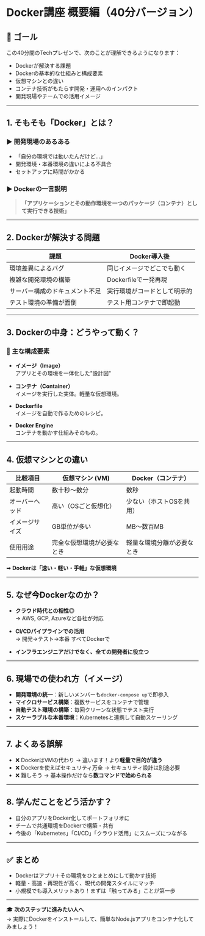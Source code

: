 # Docker講座 概要編（40分バージョン）

## 🎯 ゴール

この40分間のTechプレゼンで、次のことが理解できるようになります：

- Dockerが解決する課題
- Dockerの基本的な仕組みと構成要素
- 仮想マシンとの違い
- コンテナ技術がもたらす開発・運用へのインパクト
- 開発現場やチームでの活用イメージ

---

## 1. そもそも「Docker」とは？

### ▶ 開発現場のあるある

- 「自分の環境では動いたんだけど…」
- 開発環境・本番環境の違いによる不具合
- セットアップに時間がかかる

### ▶ Dockerの一言説明

> **「アプリケーションとその動作環境を一つのパッケージ（コンテナ）として実行できる技術」**

---

## 2. Dockerが解決する問題

| 課題                           | Docker導入後                     |
|--------------------------------|----------------------------------|
| 環境差異によるバグ             | 同じイメージでどこでも動く      |
| 複雑な開発環境の構築           | Dockerfileで一発再現             |
| サーバー構成のドキュメント不足 | 実行環境がコードとして明示的     |
| テスト環境の準備が面倒         | テスト用コンテナで即起動        |

---

## 3. Dockerの中身：どうやって動く？

### 🔧 主な構成要素

- **イメージ（Image）**  
  アプリとその環境を一体化した"設計図"

- **コンテナ（Container）**  
  イメージを実行した実体。軽量な仮想環境。

- **Dockerfile**  
  イメージを自動で作るためのレシピ。

- **Docker Engine**  
  コンテナを動かす仕組みそのもの。

---

## 4. 仮想マシンとの違い

| 比較項目           | 仮想マシン (VM)           | Docker（コンテナ）       |
|--------------------|---------------------------|---------------------------|
| 起動時間           | 数十秒～数分               | 数秒                      |
| オーバーヘッド     | 高い（OSごと仮想化）       | 少ない（ホストOSを共用） |
| イメージサイズ     | GB単位が多い               | MB～数百MB                |
| 使用用途           | 完全な仮想環境が必要なとき | 軽量な環境分離が必要なとき|

➡ **Dockerは「速い・軽い・手軽」な仮想環境**

---

## 5. なぜ今Dockerなのか？

- **クラウド時代との相性◎**  
  → AWS, GCP, Azureなど各社が対応

- **CI/CDパイプラインでの活用**  
  → 開発→テスト→本番 すべてDockerで

- **インフラエンジニアだけでなく、全ての開発者に役立つ**

---

## 6. 現場での使われ方（イメージ）

- **開発環境の統一**：新しいメンバーも`docker-compose up`で即参入
- **マイクロサービス構築**：複数サービスをコンテナで管理
- **自動テスト環境の構築**：毎回クリーンな状態でテスト実行
- **スケーラブルな本番環境**：Kubernetesと連携して自動スケーリング

---

## 7. よくある誤解

- ❌ DockerはVMの代わり → 違います！より**軽量で目的が違う**
- ❌ Dockerを使えばセキュリティ万全 → セキュリティ設計は別途必要
- ❌ 難しそう → 基本操作だけなら**数コマンドで始められる**

---

## 8. 学んだことをどう活かす？

- 自分のアプリをDocker化してポートフォリオに
- チームで共通環境をDockerで構築・共有
- 今後の「Kubernetes」「CI/CD」「クラウド活用」にスムーズにつながる

---

## ✅ まとめ

- Dockerはアプリ＋その環境をひとまとめにして動かす技術
- 軽量・高速・再現性が高く、現代の開発スタイルにマッチ
- 小規模でも導入メリットあり！まずは「触ってみる」ことが第一歩

---

🎓 **次のステップに進みたい人へ**  
→ 実際にDockerをインストールして、簡単なNode.jsアプリをコンテナ化してみましょう！

